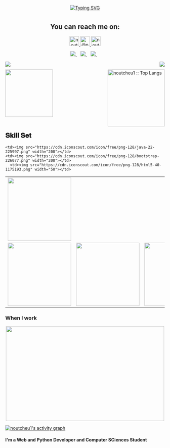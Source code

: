 <p align="center">
  <a href="https://github.com/noutcheu1"><img src="https://readme-typing-svg.herokuapp.com?font=Pacifico&size=23&pause=1000&width=435&lines=Hi+my+name+is+Noutcheu+Libert+;How+are+doing+%3F;i+am+Python+and+web+developer%2C;And+Computer+science+%2C;who+love+new+technologies+like+IA." alt="Typing SVG" /></a>
</p>
<p align='center'>
 <h1 align="center">
  <h2 align="center">You can reach me on: </h2>

<p align="center">

  <a href="https://www.linkedin.com/in/https://www.linkedin.com/in/libert-joran-noutcheu-14a590200/">
    <img src="https://www.vectorlogo.zone/logos/linkedin/linkedin-icon.svg" alt="noutcheu llibert joran LinkedIn Profile" height="30" width="30">
  </a>
  
  <a href="https://medium.com/@noutcheu1">
    <img src="https://www.vectorlogo.zone/logos/medium/medium-tile.svg" alt="@noutcheu1 Medium Profile" height="30" width="30">
  </a>
  
  <a href="https://twitter.com/noutcheu1">
    <img src="https://cdn.worldvectorlogo.com/logos/twitter-6.svg" alt="noutcheu libert Twitter Profile" height="30" width="30">
  </a>
</p>
</h1>

<p align='center'>
  <a href="https://t.me/The_libbrain">
    <img src="https://img.shields.io/badge/telegram-%230077B5.svg?&style=for-the-badge&logo=telegram&logoColor=white" />
  </a>&nbsp;&nbsp;

  <a href="mailto:libert.noutcheu@gmail.com">
    <img src="https://img.shields.io/badge/email me-%231DA1F3.svg?&style=for-the-badge&logo=gmail&logoColor=white" />
  </a>&nbsp;&nbsp;
  <a href="mailto:joran.noutcheu@facsciences-uy1.cm">
    <img src="https://img.shields.io/badge/email me-%231DA1F3.svg?&style=for-the-badge&logo=gmail&logoColor=white" />
  </a>&nbsp;&nbsp;
</p>



<img align="left" src="https://visitor-badge.laobi.icu/badge?page_id=noutcheu1.noutcheu1" />
<img align="right" src="https://img.shields.io/github/followers/noutcheu1?label=Follow&style=social" />
<h1 align="center"></h1>
<img align="left" height="150px" src="https://github-readme-stats.vercel.app/api?username=noutcheu1&show_icons=true&theme=merko&count_private=true" />
<img align="right" height="180px" src="https://github-readme-stats.vercel.app/api/top-langs/?username=noutcheu1&count_private=true&langs_count=10&theme=tokyonight&layout=compact&hide=html,css" alt="noutcheu1 :: Top Langs" />
<img height="150px" />
<br>
<br>
<h2 font-weight="bold">𝐒𝐤𝐢𝐥𝐥 𝐒𝐞𝐭</h2>
<table>
  <tr> 
      <td>
        <img src="https://cdn.iconscout.com/icon/free/png-128/angular-3-226070.png" width="200">
      </td>
  </tr>
  <tr>
     <td><img src="https://cdn.iconscout.com/icon/free/png-128/python-20-1175115.png" width="200"></td>
  
    <td><img src="https://cdn.iconscout.com/icon/free/png-128/java-22-225997.png" width="200"></td>
    <td><img src="https://cdn.iconscout.com/icon/free/png-128/bootstrap-226077.png" width="200"></td>
      <td><img src="https://cdn.iconscout.com/icon/free/png-128/html5-40-1175193.png" width="50"></td>
  <td><img src="https://cdn.iconscout.com/icon/free/png-128/css3-11-1175239.png" width="200"></td>
  <td><img src="https://cdn.iconscout.com/icon/free/png-128/git-18-1175219.png" width="200"></td>
  <td><img src="https://cdn.iconscout.com/icon/free/png-128/mysql-4-226026.png" width="200"></td>
  <td><img src="https://cdn.iconscout.com/icon/free/png-128/django-13-1175187.png" width="200"></td>
  <td><img src="https://daniel.feldroy.com/images/drf.png" width="200"></td>
  </tr>

</table>

### When I work
   <p align="center"><img src="https://tenor.com/view/silicon-valley-gif-5518465.gif" alt="" height="300" width="500"></p>

</table>


<a href="https://github.com/noutcheu1/noutcheu1"><img alt="noutcheu1's activity graph" src="https://activity-graph.herokuapp.com/graph?username=noutcheu1&bg_color=0e2239&color=58a6ff&line=114a88&point=58a6ff&hide_border=true" /></a>

#### I'm a Web and Python Developer and Computer SCiences Student


